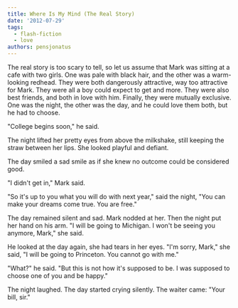 ```yaml
---
title: Where Is My Mind (The Real Story)
date: '2012-07-29'
tags:
  - flash-fiction
  - love
authors: pensjonatus
---
```


The real story is too scary to tell, so let us assume that Mark was sitting at a
cafe with two girls. One was pale with black hair, and the other was a
warm-looking redhead. They were both dangerously attractive, way too attractive
for Mark. They were all a boy could expect to get and more. They were also best
friends, and both in love with him. Finally, they were mutually exclusive. One
was the night, the other was the day, and he could love them both, but he had to
choose.

<!-- truncate -->

"College begins soon," he said.

The night lifted her pretty eyes from above the milkshake, still keeping the
straw between her lips. She looked playful and defiant.

The day smiled a sad smile as if she knew no outcome could be considered good.

"I didn't get in," Mark said.

"So it's up to you what you will do with next year," said the night, "You can
make your dreams come true. You are free."

The day remained silent and sad. Mark nodded at her. Then the night put her hand
on his arm. "I will be going to Michigan. I won't be seeing you anymore, Mark,"
she said.

He looked at the day again, she had tears in her eyes. "I'm sorry, Mark," she
said, "I will be going to Princeton. You cannot go with me."

"What?" he said. "But this is not how it's supposed to be. I was supposed to
choose one of you and be happy."

The night laughed. The day started crying silently. The waiter came: "Your bill,
sir."
